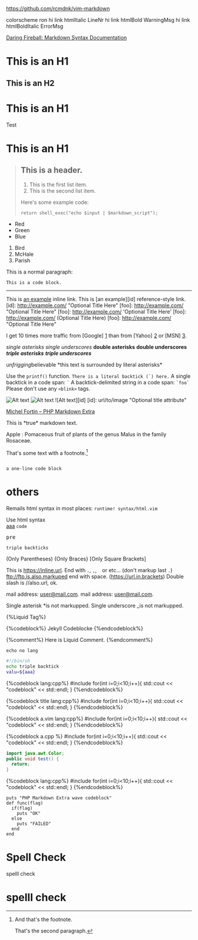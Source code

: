 https://github.com/rcmdnk/vim-markdown

colorscheme ron
hi link htmlItalic LineNr
hi link htmlBold WarningMsg
hi link htmlBoldItalic ErrorMsg

[Daring Fireball: Markdown Syntax Documentation](http://daringfireball.net/projects/markdown/syntax)

This is an H1
=============

This is an H2
-------------

# This is an H1
Test

# This is an H1 #

> ## This is a header.
> 
> 1.   This is the first list item.
> 2.   This is the second list item.
> 
> Here's some example code:
> 
>     return shell_exec("echo $input | $markdown_script");

* Red
* Green
* Blue

1. Bird
2. McHale
3. Parish

This is a normal paragraph:

    This is a code block.

* * *

This is [an example](http://example.com/ "Title") inline link.
This is [an example][id] reference-style link.
[id]: http://example.com/  "Optional Title Here"
[foo]: http://example.com/  "Optional Title Here"
[foo]: http://example.com/  'Optional Title Here'
[foo]: http://example.com/  (Optional Title Here)
[foo]: <http://example.com/>  "Optional Title Here"

I get 10 times more traffic from [Google] [1] than from
[Yahoo] [2] or [MSN] [3].

  [1]: http://google.com/        "Google"
  [2]: http://search.yahoo.com/  "Yahoo Search"
  [3]: http://search.msn.com/    "MSN Search"

*single asterisks*
_single underscores_
**double asterisks**
__double underscores__
***triple asterisks***
___triple underscores___

un*frigging*believable
\*this text is surrounded by literal asterisks\*

Use the `printf()` function.
``There is a literal backtick (`) here.``
A single backtick in a code span: `` ` ``
A backtick-delimited string in a code span: `` `foo` ``
Please don't use any `<blink>` tags.

![Alt text](/path/to/img.jpg)
![Alt text](/path/to/img.jpg "Optional title")
![Alt text][id]
[id]: url/to/image  "Optional title attribute"


[Michel Fortin – PHP Markdown Extra](http://michelf.ca/projects/php-markdown/extra/)

<div markdown="1">
This is *true* markdown text.
</div>

Apple
:   Pomaceous fruit of plants of the genus Malus in 
    the family Rosaceae.

That's some text with a footnote.[^1]

[^1]: And that's the footnote.

    That's the second paragraph.

~~~~~~~~~~~~~~~~~~~~~

a one-line code block

~~~~~~~~~~~~~~~~~~~~~


# others

Remails html syntax in most places: `runtime! syntax/html.vim`

<div class="html">Use html syntax</div>
<a href="http...">aaa</a>
<code>code</code>
<pre>pre</pre>

```
triple backticks
```
(Only Parentheses)
{Only Braces}
[Only Square Brackets]
<Only Angle Brackets>

This is https://inline.url. End with `.`, `,`, ` ` or etc... (don't markup last `.`)
ftp://ftp.is.also.markuped end with space.
(https://url.in.brackets)
Double slash is //also.url, ok.

mail address: user@mail.com.
mail address: <user@mail.com>.

Single asterisk *is not markupped.
Single underscore _is not markupped.

{%Liquid Tag%}

{%codeblock%}
Jekyll Codeblocke
{%endcodeblock%}

{%comment%}
Here is Liquid Comment.
{%endcomment%}

```
echo no lang
```

```sh
#!/bin/sh
echo triple backtick
valu=${aaa}

```

{%codeblock lang:cpp%}
#include <iostream>
for(int i=0;i<10;i++){
  std::cout << "codeblock" << std::endl;
}
{%endcodeblock%}

{%codeblock title lang:cpp%}
#include <iostream>
for(int i=0;i<10;i++){
  std::cout << "codeblock" << std::endl;
}
{%endcodeblock%}

{%codeblock a.vim lang:cpp%}
#include <iostream>
for(int i=0;i<10;i++){
  std::cout << "codeblock" << std::endl;
}
{%endcodeblock%}

{%codeblock a.cpp %}
#include <iostream>
for(int i=0;i<10;i++){
  std::cout << "codeblock" << std::endl;
}
{%endcodeblock%}

```java
import java.awt.Color;
public void test() {
  return;
}
```

{%codeblock lang:cpp%}
#include <iostream>
for(int i=0;i<10;i++){
  std::cout << "codeblock" << std::endl;
}
{%endcodeblock%}

~~~ .ruby
puts "PHP Markdown Extra wave codeblock"
def func(flag)
  if(flag)
    puts "OK"
  else
    puts "FAILED"
  end
end
~~~

# Spell Check
spelll check

# spelll check

